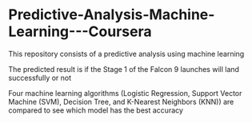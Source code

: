# Predictive-Analysis-Machine-Learning---Coursera

This repository consists of a predictive analysis using machine learning

The predicted result is if the Stage 1 of the Falcon 9 launches will land successfully or not

Four machine learning algorithms (Logistic Regression, Support Vector Machine (SVM), Decision Tree, and K-Nearest Neighbors (KNN)) are compared to see which model has the best accuracy
